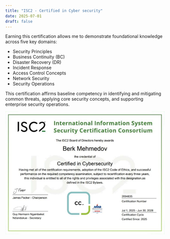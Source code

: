 ```yaml
---
title: "ISC2 - Certified in Cyber security"
date: 2025-07-01
draft: false
---
```


Earning this certification allows me to demonstrate foundational knowledge across five key domains:

- Security Principles  
- Business Continuity (BC)  
- Disaster Recovery (DR)  
- Incident Response  
- Access Control Concepts  
- Network Security  
- Security Operations

This certification affirms baseline competency in identifying and mitigating common threats, applying core security concepts, and supporting enterprise security operations.


![my cert](featureisc2.jpeg)

